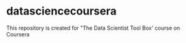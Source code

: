 # datasciencecoursera
This repository is created for "The Data Scientist Tool Box' course on Coursera
